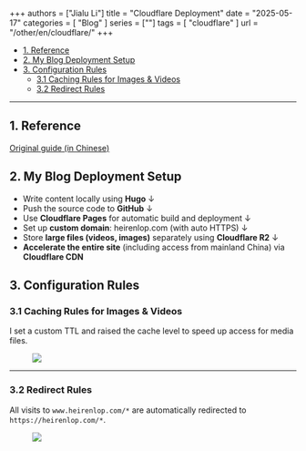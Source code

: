 +++
authors = ["Jialu Li"]
title = "Cloudflare Deployment"
date = "2025-05-17"
categories = [
    "Blog"
]
series = [""]
tags = [
    "cloudflare"
]
url = "/other/en/cloudflare/"
+++
- [1. Reference](#1-reference)
- [2. My Blog Deployment Setup](#2-my-blog-deployment-setup)
- [3. Configuration Rules](#3-configuration-rules)
  - [3.1 Caching Rules for Images \& Videos](#31-caching-rules-for-images--videos)
  - [3.2 Redirect Rules](#32-redirect-rules)

---

## 1. Reference

[Original guide (in Chinese)](https://akearer.top/post/how-to-setup-a-blog-with-hugo-and-cfpages/)

## 2. My Blog Deployment Setup

- Write content locally using **Hugo**
      ↓  
- Push the source code to **GitHub**
      ↓  
- Use **Cloudflare Pages** for automatic build and deployment
      ↓  
- Set up **custom domain**: heirenlop.com (with auto HTTPS)
      ↓  
- Store **large files (videos, images)** separately using **Cloudflare R2**
      ↓  
- **Accelerate the entire site** (including access from mainland China) via **Cloudflare CDN**

## 3. Configuration Rules

### 3.1 Caching Rules for Images & Videos

I set a custom TTL and raised the cache level to speed up access for media files.

<div class="image">
  <figure>
    <a data-fancybox="gallery" href="https://cdn.heirenlop.com/other/cloudflare1.png">
      <img src="https://cdn.heirenlop.com/other/cloudflare1.png" loading="lazy">
    </a>
  </figure>
</div>

---

### 3.2 Redirect Rules

All visits to `www.heirenlop.com/*` are automatically redirected to `https://heirenlop.com/*`.

<div class="image">
  <figure>
    <a data-fancybox="gallery" href="https://cdn.heirenlop.com/other/cloudflare2.png">
      <img src="https://cdn.heirenlop.com/other/cloudflare2.png" loading="lazy">
    </a>
  </figure>
</div>
